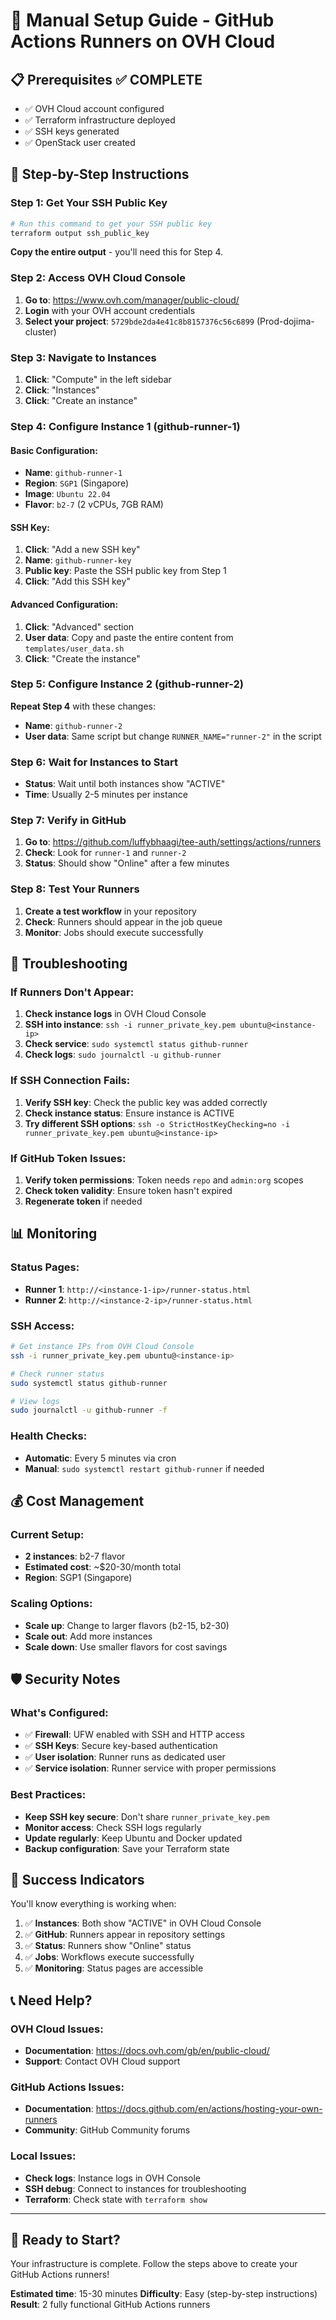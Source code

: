 # 🚀 Manual Setup Guide - GitHub Actions Runners on OVH Cloud

## 📋 Prerequisites ✅ COMPLETE
- ✅ OVH Cloud account configured
- ✅ Terraform infrastructure deployed
- ✅ SSH keys generated
- ✅ OpenStack user created

## 🎯 Step-by-Step Instructions

### Step 1: Get Your SSH Public Key
```bash
# Run this command to get your SSH public key
terraform output ssh_public_key
```

**Copy the entire output** - you'll need this for Step 4.

### Step 2: Access OVH Cloud Console
1. **Go to**: https://www.ovh.com/manager/public-cloud/
2. **Login** with your OVH account credentials
3. **Select your project**: `5729bde2da4e41c8b8157376c56c6899` (Prod-dojima-cluster)

### Step 3: Navigate to Instances
1. **Click**: "Compute" in the left sidebar
2. **Click**: "Instances"
3. **Click**: "Create an instance"

### Step 4: Configure Instance 1 (github-runner-1)

#### Basic Configuration:
- **Name**: `github-runner-1`
- **Region**: `SGP1` (Singapore)
- **Image**: `Ubuntu 22.04`
- **Flavor**: `b2-7` (2 vCPUs, 7GB RAM)

#### SSH Key:
1. **Click**: "Add a new SSH key"
2. **Name**: `github-runner-key`
3. **Public key**: Paste the SSH public key from Step 1
4. **Click**: "Add this SSH key"

#### Advanced Configuration:
1. **Click**: "Advanced" section
2. **User data**: Copy and paste the entire content from `templates/user_data.sh`
3. **Click**: "Create the instance"

### Step 5: Configure Instance 2 (github-runner-2)

**Repeat Step 4** with these changes:
- **Name**: `github-runner-2`
- **User data**: Same script but change `RUNNER_NAME="runner-2"` in the script

### Step 6: Wait for Instances to Start
- **Status**: Wait until both instances show "ACTIVE"
- **Time**: Usually 2-5 minutes per instance

### Step 7: Verify in GitHub
1. **Go to**: https://github.com/luffybhaagi/tee-auth/settings/actions/runners
2. **Check**: Look for `runner-1` and `runner-2`
3. **Status**: Should show "Online" after a few minutes

### Step 8: Test Your Runners
1. **Create a test workflow** in your repository
2. **Check**: Runners should appear in the job queue
3. **Monitor**: Jobs should execute successfully

## 🔧 Troubleshooting

### If Runners Don't Appear:
1. **Check instance logs** in OVH Cloud Console
2. **SSH into instance**: `ssh -i runner_private_key.pem ubuntu@<instance-ip>`
3. **Check service**: `sudo systemctl status github-runner`
4. **Check logs**: `sudo journalctl -u github-runner`

### If SSH Connection Fails:
1. **Verify SSH key**: Check the public key was added correctly
2. **Check instance status**: Ensure instance is ACTIVE
3. **Try different SSH options**: `ssh -o StrictHostKeyChecking=no -i runner_private_key.pem ubuntu@<instance-ip>`

### If GitHub Token Issues:
1. **Verify token permissions**: Token needs `repo` and `admin:org` scopes
2. **Check token validity**: Ensure token hasn't expired
3. **Regenerate token** if needed

## 📊 Monitoring

### Status Pages:
- **Runner 1**: `http://<instance-1-ip>/runner-status.html`
- **Runner 2**: `http://<instance-2-ip>/runner-status.html`

### SSH Access:
```bash
# Get instance IPs from OVH Cloud Console
ssh -i runner_private_key.pem ubuntu@<instance-ip>

# Check runner status
sudo systemctl status github-runner

# View logs
sudo journalctl -u github-runner -f
```

### Health Checks:
- **Automatic**: Every 5 minutes via cron
- **Manual**: `sudo systemctl restart github-runner` if needed

## 💰 Cost Management

### Current Setup:
- **2 instances**: b2-7 flavor
- **Estimated cost**: ~$20-30/month total
- **Region**: SGP1 (Singapore)

### Scaling Options:
- **Scale up**: Change to larger flavors (b2-15, b2-30)
- **Scale out**: Add more instances
- **Scale down**: Use smaller flavors for cost savings

## 🛡️ Security Notes

### What's Configured:
- ✅ **Firewall**: UFW enabled with SSH and HTTP access
- ✅ **SSH Keys**: Secure key-based authentication
- ✅ **User isolation**: Runner runs as dedicated user
- ✅ **Service isolation**: Runner service with proper permissions

### Best Practices:
- **Keep SSH key secure**: Don't share `runner_private_key.pem`
- **Monitor access**: Check SSH logs regularly
- **Update regularly**: Keep Ubuntu and Docker updated
- **Backup configuration**: Save your Terraform state

## 🎉 Success Indicators

You'll know everything is working when:

1. ✅ **Instances**: Both show "ACTIVE" in OVH Cloud Console
2. ✅ **GitHub**: Runners appear in repository settings
3. ✅ **Status**: Runners show "Online" status
4. ✅ **Jobs**: Workflows execute successfully
5. ✅ **Monitoring**: Status pages are accessible

## 📞 Need Help?

### OVH Cloud Issues:
- **Documentation**: https://docs.ovh.com/gb/en/public-cloud/
- **Support**: Contact OVH Cloud support

### GitHub Actions Issues:
- **Documentation**: https://docs.github.com/en/actions/hosting-your-own-runners
- **Community**: GitHub Community forums

### Local Issues:
- **Check logs**: Instance logs in OVH Console
- **SSH debug**: Connect to instances for troubleshooting
- **Terraform**: Check state with `terraform show`

---

## 🚀 **Ready to Start?**

Your infrastructure is complete. Follow the steps above to create your GitHub Actions runners!

**Estimated time**: 15-30 minutes
**Difficulty**: Easy (step-by-step instructions)
**Result**: 2 fully functional GitHub Actions runners
